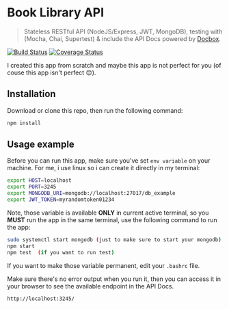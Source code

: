 # Book Library API

> Stateless RESTful API (NodeJS/Express, JWT, MongoDB), testing with (Mocha, Chai, Supertest) & include the API Docs powered by [Docbox](https://github.com/tmcw/docbox "Docbox Homepage").

[![Build Status](https://travis-ci.org/nubilfi/Book-Library-API.svg?branch=master)](https://travis-ci.org/nubilfi/Book-Library-API)
[![Coverage Status](https://david-dm.org/nubilfi/Book-Library-API.svg)](https://coveralls.io/r/nubilfi/Book-Library-API?branch=master)

I created this app from scratch and maybe this app is not perfect for you (of couse this app isn't perfect :blush:).

## Installation

Download or clone this repo, then run the following command:

```sh
npm install
```

## Usage example

Before you can run this app, make sure you've set `env variable` on your machine. For me, i use linux so i can create it directly in my terminal:

```sh
export HOST=localhost
export PORT=3245
export MONGODB_URI=mongodb://localhost:27017/db_example
export JWT_TOKEN=myrandomtoken01234
```

Note, those variable is available **ONLY** in current active terminal, so you **MUST** run the app in the same terminal, use the following command to run the app:

```sh
sudo systemctl start mongodb (just to make sure to start your mongodb)
npm start
npm test  (if you want to run test)
```

If you want to make those variable permanent, edit your `.bashrc` file.

Make sure there's no error output when you run it, then you can access it in your browser to see the available endpoint in the API Docs.

```
http://localhost:3245/
```